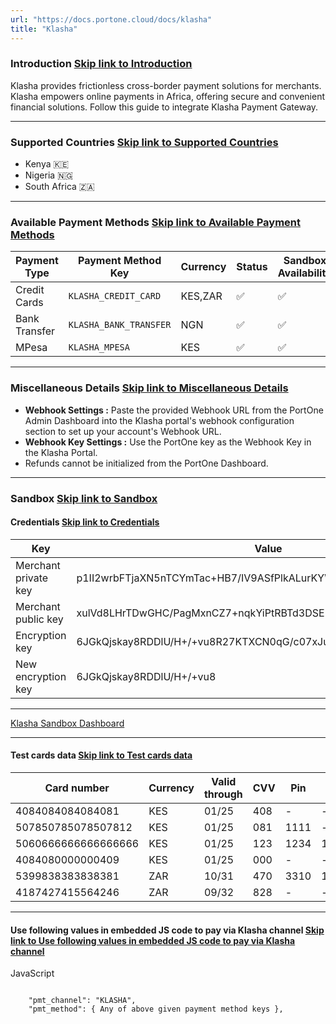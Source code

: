 ```yaml
---
url: "https://docs.portone.cloud/docs/klasha"
title: "Klasha"
---
```


### Introduction   [Skip link to Introduction](https://docs.portone.cloud/docs/klasha\#introduction)

Klasha provides frictionless cross-border payment solutions for merchants. Klasha empowers online payments in Africa, offering secure and convenient financial solutions. Follow this guide to integrate Klasha Payment Gateway.

* * *

### Supported Countries   [Skip link to Supported Countries](https://docs.portone.cloud/docs/klasha\#supported-countries)

- Kenya 🇰🇪
- Nigeria 🇳🇬
- South Africa 🇿🇦

* * *

### Available Payment Methods   [Skip link to Available Payment Methods](https://docs.portone.cloud/docs/klasha\#available-payment-methods)

| Payment Type | Payment Method Key | Currency | Status | Sandbox Availability |
| --- | --- | --- | --- | --- |
| Credit Cards | `KLASHA_CREDIT_CARD` | KES,ZAR | ✅ | ✅ |
| Bank Transfer | `KLASHA_BANK_TRANSFER` | NGN | ✅ | ✅ |
| MPesa | `KLASHA_MPESA` | KES | ✅ | ✅ |

* * *

### Miscellaneous Details   [Skip link to Miscellaneous Details](https://docs.portone.cloud/docs/klasha\#miscellaneous-details)

- **Webhook Settings :** Paste the provided Webhook URL from the PortOne Admin Dashboard into the Klasha portal's webhook configuration section to set up your account's Webhook URL.
- **Webhook Key Settings :** Use the PortOne key as the Webhook Key in the Klasha Portal.
- Refunds cannot be initialized from the PortOne Dashboard.

* * *

### Sandbox   [Skip link to Sandbox](https://docs.portone.cloud/docs/klasha\#sandbox)

#### Credentials   [Skip link to Credentials](https://docs.portone.cloud/docs/klasha\#credentials)

| Key | Value |
| --- | --- |
| Merchant private key | p1II2wrbFTjaXN5nTCYmTac+HB7/IV9ASfPlkALurKYW+Dt29xNjPAzYnFQ2Sg+0 |
| Merchant public key | xulVd8LHrTDwGHC/PagMxnCZ7+nqkYiPtRBTd3DSE5ZFKfs3QCy1KVliyDauPKZJ |
| Encryption key | 6JGkQjskay8RDDlU/H+/+vu8R27KTXCN0qG/c07xJug= |
| New encryption key | 6JGkQjskay8RDDlU/H+/+vu8 |

* * *

[Klasha Sandbox Dashboard](https://dev.d1te9ml3wvr2vm.amplifyapp.com/login)

* * *

#### Test cards data   [Skip link to Test cards data](https://docs.portone.cloud/docs/klasha\#test-cards-data)

| Card number | Currency | Valid through | CVV | Pin | OTP |
| --- | --- | --- | --- | --- | --- |
| 4084084084084081 | KES | 01/25 | 408 | - | - |
| 507850785078507812 | KES | 01/25 | 081 | 1111 | - |
| 5060666666666666666 | KES | 01/25 | 123 | 1234 | 123456 |
| 4084080000000409 | KES | 01/25 | 000 | - | - |
| 5399838383838381 | ZAR | 10/31 | 470 | 3310 | 123456 |
| 4187427415564246 | ZAR | 09/32 | 828 | - | - |

* * *

#### Use following values in embedded JS code to pay via Klasha channel   [Skip link to Use following values in embedded JS code to pay via Klasha channel](https://docs.portone.cloud/docs/klasha\#use-following-values-in-embedded-js-code-to-pay-via-klasha-channel)

JavaScript

```rdmd-code lang-javascript theme-light

    "pmt_channel": "KLASHA",
    "pmt_method": { Any of above given payment method keys },

```
